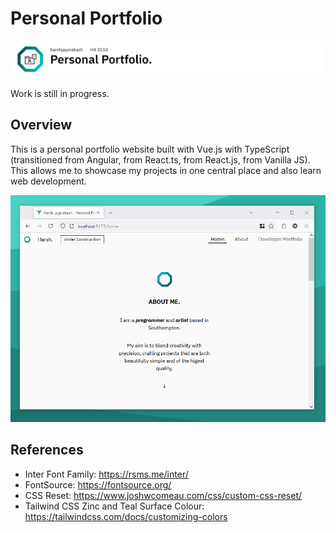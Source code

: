 # Personal Portfolio

![Banner (Decorative)](./doc/ppw-banner.png)

Work is still in progress.

## Overview

This is a personal portfolio website built with Vue.js with TypeScript (transitioned from
Angular, from React.ts, from React.js, from Vanilla JS). This allows me to showcase my
projects in one central place and also learn web development.

![Landing Page](./doc/ppw-home.PNG)

## References

* Inter Font Family: <https://rsms.me/inter/>
* FontSource: <https://fontsource.org/>
* CSS Reset: <https://www.joshwcomeau.com/css/custom-css-reset/>
* Tailwind CSS Zinc and Teal Surface Colour: <https://tailwindcss.com/docs/customizing-colors>

